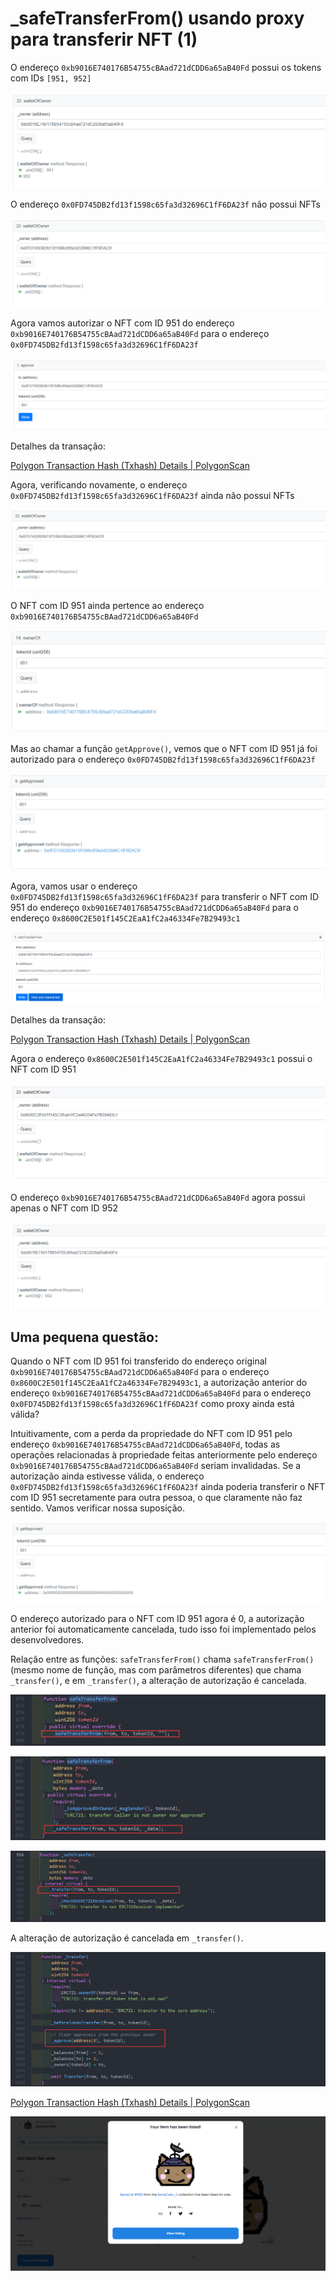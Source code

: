 # _safeTransferFrom() usando proxy para transferir NFT (1)

O endereço `0xb9016E740176B54755cBAad721dCDD6a65aB40Fd` possui os tokens com IDs `[951, 952]`

![Untitled](./img/_safeTransferFrom()使用代理转移NFT_.png)

O endereço `0x0FD745DB2fd13f1598c65fa3d32696C1fF6DA23f` não possui NFTs

![Untitled](./img/_safeTransferFrom()使用代理转移NFT_1.png)

Agora vamos autorizar o NFT com ID 951 do endereço `0xb9016E740176B54755cBAad721dCDD6a65aB40Fd` para o endereço `0x0FD745DB2fd13f1598c65fa3d32696C1fF6DA23f`

![Untitled](./img/_safeTransferFrom()使用代理转移NFT_2.png)

Detalhes da transação:

[Polygon Transaction Hash (Txhash) Details | PolygonScan](https://polygonscan.com/tx/0x58873c6278ed0f7448afcc8a4f8225c7912de7c8b8497048fcfd8f3cd70f0cc4)

Agora, verificando novamente, o endereço `0x0FD745DB2fd13f1598c65fa3d32696C1fF6DA23f` ainda não possui NFTs

![Untitled](./img/_safeTransferFrom()使用代理转移NFT_3.png)

O NFT com ID 951 ainda pertence ao endereço `0xb9016E740176B54755cBAad721dCDD6a65aB40Fd`

![Untitled](./img/_safeTransferFrom()使用代理转移NFT_4.png)

Mas ao chamar a função `getApprove()`, vemos que o NFT com ID 951 já foi autorizado para o endereço `0x0FD745DB2fd13f1598c65fa3d32696C1fF6DA23f`

![Untitled](./img/_safeTransferFrom()使用代理转移NFT_5.png)

Agora, vamos usar o endereço `0x0FD745DB2fd13f1598c65fa3d32696C1fF6DA23f` para transferir o NFT com ID 951 do endereço `0xb9016E740176B54755cBAad721dCDD6a65aB40Fd` para o endereço `0x8600C2E501f145C2EaA1fC2a46334Fe7B29493c1`

![Untitled](./img/_safeTransferFrom()使用代理转移NFT_6.png)

Detalhes da transação:

[Polygon Transaction Hash (Txhash) Details | PolygonScan](https://polygonscan.com/tx/0x042fa2f76ba9716255f2c399e3abf881978a15c7b27f925fe2373c4eadce71a5)

Agora o endereço `0x8600C2E501f145C2EaA1fC2a46334Fe7B29493c1` possui o NFT com ID 951

![Untitled](./img/_safeTransferFrom()使用代理转移NFT_7.png)

O endereço `0xb9016E740176B54755cBAad721dCDD6a65aB40Fd` agora possui apenas o NFT com ID 952

![Untitled](./img/_safeTransferFrom()使用代理转移NFT_8.png)

## Uma pequena questão:

Quando o NFT com ID 951 foi transferido do endereço original `0xb9016E740176B54755cBAad721dCDD6a65aB40Fd` para o endereço `0x8600C2E501f145C2EaA1fC2a46334Fe7B29493c1`, a autorização anterior do endereço `0xb9016E740176B54755cBAad721dCDD6a65aB40Fd` para o endereço `0x0FD745DB2fd13f1598c65fa3d32696C1fF6DA23f` como proxy ainda está válida?

Intuitivamente, com a perda da propriedade do NFT com ID 951 pelo endereço `0xb9016E740176B54755cBAad721dCDD6a65aB40Fd`, todas as operações relacionadas à propriedade feitas anteriormente pelo endereço `0xb9016E740176B54755cBAad721dCDD6a65aB40Fd` seriam invalidadas. Se a autorização ainda estivesse válida, o endereço `0x0FD745DB2fd13f1598c65fa3d32696C1fF6DA23f` ainda poderia transferir o NFT com ID 951 secretamente para outra pessoa, o que claramente não faz sentido. Vamos verificar nossa suposição.

![Untitled](./img/_safeTransferFrom()使用代理转移NFT_9.png)

O endereço autorizado para o NFT com ID 951 agora é 0, a autorização anterior foi automaticamente cancelada, tudo isso foi implementado pelos desenvolvedores.

Relação entre as funções: `safeTransferFrom()` chama `safeTransferFrom()` (mesmo nome de função, mas com parâmetros diferentes) que chama `_transfer()`, e em `_transfer()`, a alteração de autorização é cancelada.

![Untitled](./img/_safeTransferFrom()使用代理转移NFT_10.png)

![Untitled](./img/_safeTransferFrom()使用代理转移NFT_11.png)

![Untitled](./img/_safeTransferFrom()使用代理转移NFT_12.png)

A alteração de autorização é cancelada em `_transfer()`.

![Untitled](./img/_safeTransferFrom()使用代理转移NFT_13.png)

[Polygon Transaction Hash (Txhash) Details | PolygonScan](https://polygonscan.com/tx/0x41de905938fc10782b4269dc4ad065be2a1391caa12f8afabd92902b4a2b4835)

![Untitled](./img/_safeTransferFrom()使用代理转移NFT_14.png)

